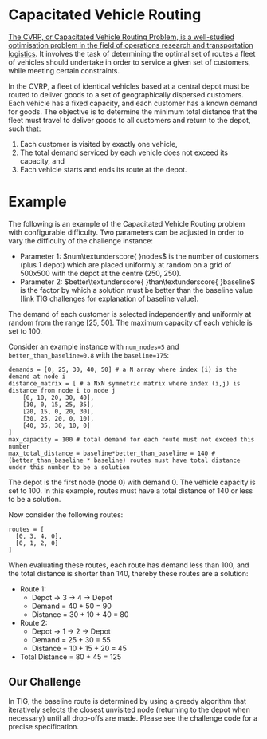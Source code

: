 # Capacitated Vehicle Routing

[The CVRP, or Capacitated Vehicle Routing Problem, is a well-studied optimisation problem in the field of operations research and transportation logistics](https://en.wikipedia.org/wiki/Vehicle_routing_problem). It involves the task of determining the optimal set of routes a fleet of vehicles should undertake in order to service a given set of customers, while meeting certain constraints.

In the CVRP, a fleet of identical vehicles based at a central depot must be routed to deliver goods to a set of geographically dispersed customers. Each vehicle has a fixed capacity, and each customer has a known demand for goods. The objective is to determine the minimum total distance that the fleet must travel to deliver goods to all customers and return to the depot, such that:

1. Each customer is visited by exactly one vehicle,
2. The total demand serviced by each vehicle does not exceed its capacity, and
3. Each vehicle starts and ends its route at the depot.

# Example

The following is an example of the Capacitated Vehicle Routing problem with configurable difficulty. Two parameters can be adjusted in order to vary the difficulty of the challenge instance:

- Parameter 1: $num\textunderscore{ }nodes$ is the number of customers (plus 1 depot) which are  placed  uniformly at random on a grid of 500x500 with the depot at the centre (250, 250).  
- Parameter 2: $better\textunderscore{ }than\textunderscore{ }baseline$ is the factor by which a solution must  be better than the baseline value [link TIG challenges for explanation of baseline value].

The demand of each customer is selected independently and uniformly at random from the range [25, 50]. The maximum capacity of each vehicle is set to 100.

Consider an example instance with `num_nodes=5` and `better_than_baseline=0.8` with the `baseline=175`:

```
demands = [0, 25, 30, 40, 50] # a N array where index (i) is the demand at node i
distance_matrix = [ # a NxN symmetric matrix where index (i,j) is distance from node i to node j
    [0, 10, 20, 30, 40],
    [10, 0, 15, 25, 35],
    [20, 15, 0, 20, 30],
    [30, 25, 20, 0, 10],
    [40, 35, 30, 10, 0]
]
max_capacity = 100 # total demand for each route must not exceed this number 
max_total_distance = baseline*better_than_baseline = 140 # (better_than_baseline * baseline) routes must have total distance under this number to be a solution 
```

The depot is the first node (node 0) with demand 0. The vehicle capacity is set to 100. In this example, routes must have a total distance of 140 or less to be a solution.

Now consider the following routes:

```
routes = [
  [0, 3, 4, 0], 
  [0, 1, 2, 0]
]
```

When evaluating these routes, each route has demand less than 100, and the total distance is shorter than 140, thereby these routes are a solution:

* Route 1: 
    * Depot -> 3 -> 4 -> Depot
    * Demand = 40 + 50 = 90
    * Distance = 30 + 10 + 40 = 80
* Route 2: 
    * Depot -> 1 -> 2 -> Depot
    * Demand = 25 + 30 = 55
    * Distance = 10 + 15 + 20 = 45
* Total Distance = 80 + 45 = 125

## Our Challenge
In TIG, the baseline route is determined by using a greedy algorithm that iteratively selects the closest unvisited node (returning to the depot when necessary) until all drop-offs are made. Please see the challenge code for a precise specification. 

